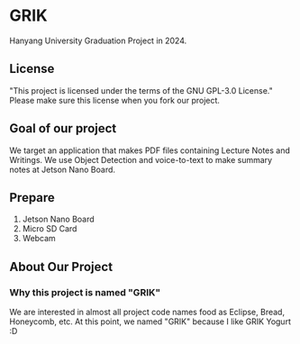 # GRIK
Hanyang University Graduation Project in 2024.

## License
"This project is licensed under the terms of the GNU GPL-3.0 License."
Please make sure this license when you fork our project.

## Goal of our project
We target an application that makes PDF files containing Lecture Notes and Writings.
We use Object Detection and voice-to-text to make summary notes at Jetson Nano Board.

## Prepare
1. Jetson Nano Board
2. Micro SD Card
3. Webcam

## About Our Project
### Why this project is named "GRIK"
We are interested in almost all project code names food as Eclipse, Bread, Honeycomb, etc.
At this point, we named "GRIK" because I like GRIK Yogurt :D
